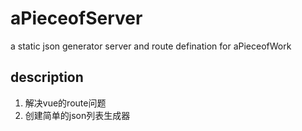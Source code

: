 # aPieceofServer
a static json generator server and route defination for aPieceofWork

## description
1. 解决vue的route问题
2. 创建简单的json列表生成器
